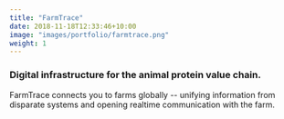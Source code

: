 ```yaml
---
title: "FarmTrace"
date: 2018-11-18T12:33:46+10:00
image: "images/portfolio/farmtrace.png"
weight: 1
---
```


### Digital infrastructure for the animal protein value chain.

FarmTrace connects you to farms globally -- unifying information from disparate systems and opening realtime communication with the farm.
